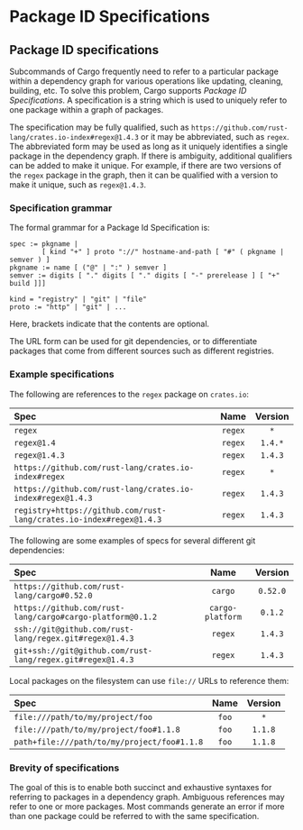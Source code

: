 # Package ID Specifications

## Package ID specifications

Subcommands of Cargo frequently need to refer to a particular package within a
dependency graph for various operations like updating, cleaning, building, etc.
To solve this problem, Cargo supports *Package ID Specifications*. A specification
is a string which is used to uniquely refer to one package within a graph of
packages.

The specification may be fully qualified, such as
`https://github.com/rust-lang/crates.io-index#regex@1.4.3` or it may be
abbreviated, such as `regex`. The abbreviated form may be used as long as it
uniquely identifies a single package in the dependency graph. If there is
ambiguity, additional qualifiers can be added to make it unique. For example,
if there are two versions of the `regex` package in the graph, then it can be
qualified with a version to make it unique, such as `regex@1.4.3`.

### Specification grammar

The formal grammar for a Package Id Specification is:

```notrust
spec := pkgname |
        [ kind "+" ] proto "://" hostname-and-path [ "#" ( pkgname | semver ) ]
pkgname := name [ ("@" | ":" ) semver ]
semver := digits [ "." digits [ "." digits [ "-" prerelease ] [ "+" build ]]]

kind = "registry" | "git" | "file"
proto := "http" | "git" | ...
```

Here, brackets indicate that the contents are optional.

The URL form can be used for git dependencies, or to differentiate packages
that come from different sources such as different registries.

### Example specifications

The following are references to the `regex` package on `crates.io`:

| Spec                                                              | Name    | Version |
|:------------------------------------------------------------------|:-------:|:-------:|
| `regex`                                                           | `regex` | `*`     |
| `regex@1.4`                                                       | `regex` | `1.4.*` |
| `regex@1.4.3`                                                     | `regex` | `1.4.3` |
| `https://github.com/rust-lang/crates.io-index#regex`              | `regex` | `*`     |
| `https://github.com/rust-lang/crates.io-index#regex@1.4.3`        | `regex` | `1.4.3` |
| `registry+https://github.com/rust-lang/crates.io-index#regex@1.4.3` | `regex` | `1.4.3` |

The following are some examples of specs for several different git dependencies:

| Spec                                                       | Name             | Version  |
|:-----------------------------------------------------------|:----------------:|:--------:|
| `https://github.com/rust-lang/cargo#0.52.0`                | `cargo`          | `0.52.0` |
| `https://github.com/rust-lang/cargo#cargo-platform@0.1.2`  | <nobr>`cargo-platform`</nobr> | `0.1.2`  |
| `ssh://git@github.com/rust-lang/regex.git#regex@1.4.3`     | `regex`          | `1.4.3`  |
| `git+ssh://git@github.com/rust-lang/regex.git#regex@1.4.3` | `regex`          | `1.4.3`  |

Local packages on the filesystem can use `file://` URLs to reference them:

| Spec                                        | Name  | Version |
|:--------------------------------------------|:-----:|:-------:|
| `file:///path/to/my/project/foo`            | `foo` | `*`     |
| `file:///path/to/my/project/foo#1.1.8`      | `foo` | `1.1.8` |
| `path+file:///path/to/my/project/foo#1.1.8` | `foo` | `1.1.8` |

### Brevity of specifications

The goal of this is to enable both succinct and exhaustive syntaxes for
referring to packages in a dependency graph. Ambiguous references may refer to
one or more packages. Most commands generate an error if more than one package
could be referred to with the same specification.
